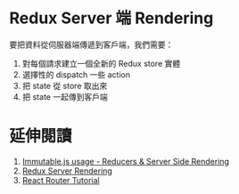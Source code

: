 # Redux Server 端 Rendering

要把資料從伺服器端傳遞到客戶端，我們需要：

1. 對每個請求建立一個全新的 Redux store 實體
2. 選擇性的 dispatch 一些 action
3. 把 state 從 store 取出來
4. 把 state 一起傳到客戶端

# 延伸閱讀
1. [Immutable.js usage - Reducers & Server Side Rendering](https://github.com/reactjs/redux/issues/1555)
2. [Redux Server Rendering](http://redux.js.org/docs/recipes/ServerRendering.html)
3. [React Router Tutorial](https://github.com/reactjs/react-router-tutorial)